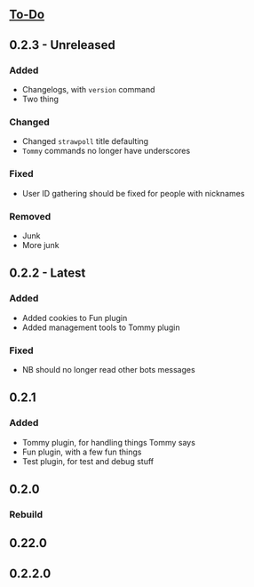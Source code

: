 ## [To-Do](https://novabros.github.io/NovaBot/todo)
## 0.2.3 - Unreleased
### Added
- Changelogs, with `version` command
- Two thing

### Changed
- Changed `strawpoll` title defaulting
- `Tommy` commands no longer have underscores

### Fixed
- User ID gathering should be fixed for people with nicknames

### Removed
- Junk
- More junk

## 0.2.2 - Latest
### Added
- Added cookies to Fun plugin
- Added management tools to Tommy plugin

### Fixed
- NB should no longer read other bots messages

## 0.2.1
### Added
- Tommy plugin, for handling things Tommy says
- Fun plugin, with a few fun things
- Test plugin, for test and debug stuff

## 0.2.0
### Rebuild

## 0.22.0
## 0.2.2.0
